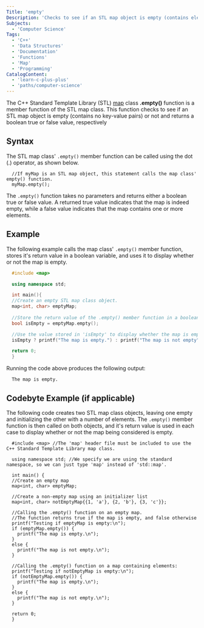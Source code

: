 ```yaml
---
Title: 'empty'
Description: 'Checks to see if an STL map object is empty (contains elements) or not and returns a boolean true or false value, respectively'
Subjects: 
  - 'Computer Science'
Tags:
  - 'C++'
  - 'Data Structures'
  - 'Documentation'
  - 'Functions'
  - 'Map'
  - 'Programming'
CatalogContent:
  - 'learn-c-plus-plus'
  - 'paths/computer-science'
---
```


The C++ Standard Template Library (STL) [map](https://www.codecademy.com/resources/docs/cpp/maps) class **.empty()** function is a member function of the STL map class. This function checks to see if an STL map object is empty (contains no key-value pairs) or not and returns a boolean true or false value, respectively

## Syntax

The STL map class' `.empty()` member function can be called using the dot (.) operator, as shown below. 

```pseudo
  //If myMap is an STL map object, this statement calls the map class' empty() function.
  myMap.empty();
```

The `.empty()` function takes no parameters and returns either a boolean true or false value. A returned true value indicates that the map is indeed empty, while a false value indicates that the map contains one or more elements.

## Example

The following example calls the map class' `.empty()` member function, stores it's return value in a boolean variable, and uses it to display whether or not the map is empty.

```cpp
  #include <map>

  using namespace std;

  int main(){
  //Create an empty STL map class object.
  map<int, char> emptyMap;
  
  //Store the return value of the .empty() member function in a boolean variable, 'isEmpty'.
  bool isEmpty = emptyMap.empty();

  //Use the value stored in 'isEmpty' to display whether the map is empty or not.
  isEmpty ? printf("The map is empty.") : printf("The map is not empty");

  return 0;
  }
```

Running the code above produces the following output:

```shell
  The map is empty.
```

## Codebyte Example (if applicable)

The following code creates two STL map class objects, leaving one empty and initializing the other with a number of elements. The `.empty()` member function is then called on both objects, and it's return value is used in each case to display whether or not the map being considered is empty.

```codebyte/cpp
  #include <map> //The 'map' header file must be included to use the C++ Standard Template Library map class.

  using namespace std; //We specify we are using the standard namespace, so we can just type 'map' instead of 'std::map'.

  int main() {
  //Create an empty map
  map<int, char> emptyMap;

  //Create a non-empty map using an initializer list
  map<int, char> notEmptyMap{{1, 'a'}, {2, 'b'}, {3, 'c'}};

  //Calling the .empty() function on an empty map.
  //The function returns true if the map is empty, and false otherwise
  printf("Testing if emptyMap is empty:\n");
  if (emptyMap.empty()) {
    printf("The map is empty.\n");
  }
  else {
    printf("The map is not empty.\n");
  }

  //Calling the .empty() function on a map containing elements:
  printf("Testing if notEmptyMap is empty:\n");
  if (notEmptyMap.empty()) {
    printf("The map is empty.\n");
  }
  else {
    printf("The map is not empty.\n");
  }

  return 0;
  }
```
